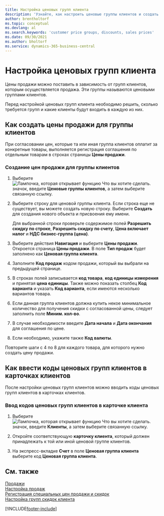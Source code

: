 ```yaml
---
title: Настройка ценовых групп клиента
description: 'Узнайте, как настроить ценовые группы клиентов и создать цены продажи для этих групп.'
author: brentholtorf
ms.topic: conceptual
ms.devlang: al
ms.search.keywords: 'customer price groups, discounts, sales prices'
ms.date: 09/30/2021
ms.author: bholtorf
ms.service: dynamics-365-business-central
---
```


# <a name="set-up-customer-price-groups"></a>Настройка ценовых групп клиента
  
Цены продажи можно поставить в зависимость от групп клиентов, которым осуществляется продажа. Эти группы называются ценовыми группами клиентов.

Перед настройкой ценовых групп клиента необходимо решить, сколько требуется групп и какие клиенты будут входить в каждую из них.  

## <a name="how-to-create-sales-prices-for-a-group-of-customers"></a>Как создать цены продажи для группы клиентов

При согласовании цен, которые та или иная группа клиентов оплатит за конкретные товары, выполняется регистрация соглашения по отдельным товарам в строках страницы **Цены продажи**.

### <a name="to-create-sales-prices-for-a-group-of-customers"></a>Создание цен продажи для группы клиентов

1. Выберите ![Лампочка, которая открывает функцию Что вы хотите сделать.](media/ui-search/search_small.png "Что вы хотите сделать") значок, введите **Ценовые группы клиентов**, а затем выберите связанную ссылку.  

2. Выберите строку для ценовой группы клиента. Если строка еще не существует, вы можете создать новую строку. Выберите **Создать** для создания нового объекта и присвоения ему имени.  
    
    Для выбранной строки проверьте содержимое полей **Разрешить скидку по строке**, **Разрешить скидку по счету**, **Цена включает налог** и **НДС бизнес-группа (цена)**. 
  
3. Выберите действия **Навигация** и выберите **Цены продажи**. Откроется страница **Цены продажи**. В поле **Тип продаж** будет заполнено как **Ценовая группа клиента**.  
  
4. Заполните **Код продаж** кодом продажи, который вы выбрали на предыдущей странице.  
  
5. В строках полей записывается **код товара**, **код единицы измерения** и принятая **цена единицы**. Также можно показать столбец **Код варианта** и указать **Код варианта**, если имеются несколько вариантов товара.  
  
6. Если данная группа клиентов должна купить некое минимальное количество для получения скидки с согласованной цены, следует заполнить поле **Миним. кол-во**.  

7. В случае необходимости введите **Дата начала** и **Дата окончания** для соглашения по цене.  
  
8. Если необходимо, укажите также **Код валюты**.

Повторите шаги с 4 по 8 для каждого товара, для которого нужно создать цену продажи.

## <a name="how-to-enter-customer-price-group-codes-on-customer-cards"></a>Как ввести коды ценовых групп клиентов в карточках клиентов

После настройки ценовых групп клиентов можно вводить коды ценовых групп клиентов в карточках клиентов.

### <a name="to-enter-customer-price-group-codes-on-a-customer-card"></a>Ввод кодов ценовых групп клиентов в карточке клиента

1. Выберите ![Лампочка, которая открывает функцию Что вы хотите сделать.](media/ui-search/search_small.png "Что вы хотите сделать") значок, введите **Клиенты**, а затем выберите связанную ссылку.  

2. Откройте соответствующую **карточку клиента**, который должен принадлежать к той или иной ценовой группе клиентов.  

3. На экспресс-вкладке **Счет** в поле **Ценовая группа клиента** выберите код **Ценовая группа клиента**.  


## <a name="see-also"></a>См. также

[Продажи](sales-manage-sales.md)  
[Настройка продаж](sales-setup-sales.md)  
[Регистрация специальных цен продажи и скидок](sales-how-record-sales-price-discount-payment-agreements.md)  
[Настройка групп скидок клиента](sales-how-to-set-up-customer-discount-groups.md)  

[!INCLUDE[footer-include](includes/footer-banner.md)]
